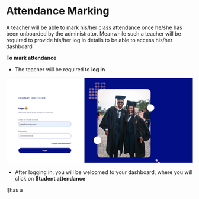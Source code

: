 # Attendance Marking

A teacher will be able to mark his/her class attendance once he/she has been onboarded by the administrator. Meanwhile such a teacher will be required to provide his/her log in details to be able to access his/her dashboard

**To mark attendance**
- The teacher will be required to **log in**

![has two graduate pictures](https://github.com/digikraaft/docs.scoolyn.com/blob/emma/teacher%20log%20in.png)

- After logging in, you will be welcomed to your dashboard, where you will click on  **Student attendance**

![has a 
